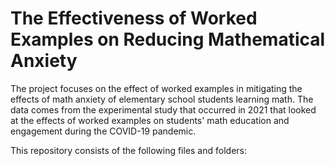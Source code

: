 # The Effectiveness of Worked Examples on Reducing Mathematical Anxiety

The project focuses on the effect of worked examples in mitigating the effects of math anxiety of elementary school students learning math. The data comes from the experimental study that occurred in 2021 that looked at the effects of worked examples on students' math education and engagement during the COVID-19 pandemic. 

This repository consists of the following files and folders: